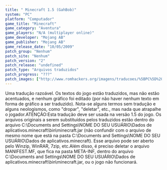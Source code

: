 ```yaml
---
title: " Minecraft 1.5 (GahBob)"
system: "PC"
platform: "Computador"
game_title: "Minecraft"
game_category: "Aventura"
game_players: "N/A (multiplayer online)"
game_developer: "Mojang AB"
game_publisher: "Mojang AB"
game_release_date: "10/05/2009"
patch_group: "Nenhum"
patch_site: "Nenhum"
patch_version: "2"
patch_release: "undefined"
patch_type: "Arquivos traduzidos"
patch_progress: "???"
patch_images: ["http://www.romhackers.org/imagens/traducoes/%5BPC%5D%20Minecraft%20-%20GahBob%20-%201.png","http://www.romhackers.org/imagens/traducoes/%5BPC%5D%20Minecraft%20-%20GahBob%20-%202.png","http://www.romhackers.org/imagens/traducoes/%5BPC%5D%20Minecraft%20-%20GahBob%20-%203.png"]
---
```

Uma tradução razoável. Os textos do jogo estão traduzidos, mas não estão acentuados, e nenhum gráfico foi editado (por não haver nenhum texto em forma de gráfico a ser traduzido). Nota-se alguns termos sem tradução e alguns neologismos, como "dropar", "deletar", etc., mas nada que atrapalhe o jogador.ATENÇÃO:Esta tradução deve ser usada na versão 1.5 do jogo. Os arquivos originais a serem substituídos pelos traduzidos estão dentro do arquivo C:\Documents and Settings\NOME DO SEU USUÁRIO\Dados de aplicativos\.minecraft\bin\minecraft.jar (não confundir com o arquivo de mesmo nome que está na pasta C:\Documents and Settings\NOME DO SEU USUÁRIO\Dados de aplicativos\.minecraft\). Esse arquivo pode ser aberto pelo Winzip, WinRAR, 7zip, etc.Além disso, é preciso deletar o arquivo MANIFEST.MF, que fica na pasta META-INF, dentro do arquivo C:\Documents and Settings\NOME DO SEU USUÁRIO\Dados de aplicativos\.minecraft\bin\minecraft.jar, ou o jogo não funcionará.